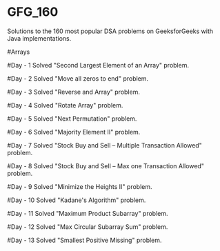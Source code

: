 # GFG_160
Solutions to the 160 most popular DSA problems on GeeksforGeeks with Java implementations.

#Arrays

#Day - 1
Solved "Second Largest Element of an Array" problem.

#Day - 2 
Solved "Move all zeros to end" problem.

#Day - 3
Solved "Reverse and Array" problem.

#Day - 4
Solved "Rotate Array" problem.

#Day - 5
Solved "Next Permutation" problem.

#Day - 6
Solved "Majority Element II" problem.

#Day - 7
Solved "Stock Buy and Sell – Multiple Transaction Allowed" problem.

#Day - 8 
Solved "Stock Buy and Sell – Max one Transaction Allowed" problem.

#Day - 9
Solved "Minimize the Heights II" problem.

#Day - 10
Solved "Kadane's Algorithm" problem.

#Day - 11
Solved "Maximum Product Subarray" problem.

#Day - 12
Solved "Max Circular Subarray Sum" problem.

#Day - 13
Solved "Smallest Positive Missing" problem.
